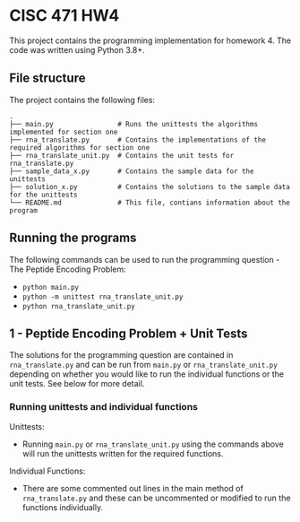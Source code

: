# CISC 471 HW4

This project contains the programming implementation for homework 4. The code was written using Python 3.8+.

## File structure

The project contains the following files:

```
.
├── main.py                # Runs the unittests the algorithms implemented for section one
├── rna_translate.py       # Contains the implementations of the required algorithms for section one
├── rna_translate_unit.py  # Contains the unit tests for rna_translate.py
├── sample_data_x.py       # Contains the sample data for the unittests
├── solution_x.py          # Contains the solutions to the sample data for the unittests
└── README.md              # This file, contians information about the program
```

## Running the programs

The following commands can be used to run the programming question - The Peptide Encoding Problem:

- `python main.py`
- `python -m unittest rna_translate_unit.py`
- `python rna_translate_unit.py`

## 1 - Peptide Encoding Problem + Unit Tests

The solutions for the programming question are contained in `rna_translate.py` and can be run from `main.py` or 
`rna_translate_unit.py` depending on whether you would like to run the individual functions or the unit tests. See below for more detail.

### Running unittests and individual functions

Unittests:
- Running `main.py` or `rna_translate_unit.py` using the commands above will run the unittests written for the
required functions.

Individual Functions:
- There are some commented out lines in the main method of `rna_translate.py` and these can be uncommented or
modified to run the functions individually.
